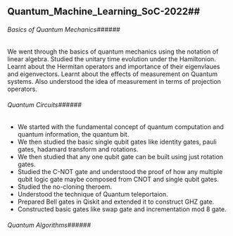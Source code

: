 ## Quantum_Machine_Learning_SoC-2022##

###### Basics of Quantum Mechanics######

We went through the basics of quantum mechanics using the notation of linear algebra. Studied the unitary time evolution under the Hamiltonion. Learnt about the Hermitan operators and importance of their eigenvlaues and eigenvectors. Learnt about the effects of measurement on Quantum systems. Also understood the idea of measurement in terms of projection operators.

###### Quantum Circuits######

- We started with the fundamental concept of quantum computation and quantum information, the quantum bit. 
- We then studied the basic single qubit gates like identity gates, pauli gates, hadamard transform and rotations.
- We then studied that any one qubit gate can be built using just rotation gates.
- Studied the C-NOT gate and understood the proof of how any multiple qubit logic gate maybe composed from CNOT and single qubit gates.
- Studied the no-cloning theroem.
- Understood the technique of Quantum teleportaion.
- Prepared Bell gates in Qiskit and extended it to construct GHZ gate.
- Constructed basic gates like swap gate and incrementation mod 8 gate.

###### Quantum Algorithms######
